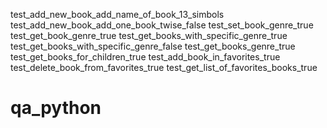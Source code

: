 test_add_new_book_add_name_of_book_13_simbols
test_add_new_book_add_one_book_twise_false
test_set_book_genre_true
test_get_book_genre_true
test_get_books_with_specific_genre_true
test_get_books_with_specific_genre_false
test_get_books_genre_true
test_get_books_for_children_true
test_add_book_in_favorites_true
test_delete_book_from_favorites_true
test_get_list_of_favorites_books_true
# qa_python